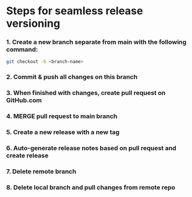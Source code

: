 # Steps for seamless release versioning

### 1. Create a new branch separate from main with the following command:

```sh
git checkout -b <branch-name>
```

### 2. Commit & push all changes on this branch

### 3. When finished with changes, create pull request on GitHub.com

### 4. MERGE pull request to main branch

### 5. Create a new release with a new tag

### 6. Auto-generate release notes based on pull request and create release

### 7. Delete remote branch

### 8. Delete local branch and pull changes from remote repo
